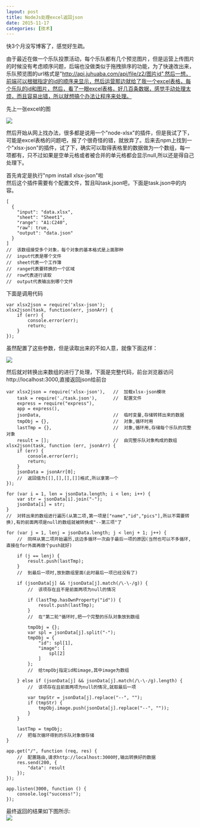 ```yaml
---
layout: post
title: NodeJs处理excel返回json
date: 2015-11-17
categories: [技术]
---
```


快3个月没写博客了，感觉好生疏。

由于最近在做一个乐队投票活动，每个乐队都有几个预览图片，但是运营上传图片的时候没有考虑顺序问题，后端也没做类似于拖拽排序的功能，为了快速改出来，乐队预览图的url格式是"http://api.juhuaba.com/api/file/z2/图片id",然后一想，前端可以根据指定的id的顺序来显示，然后运营那边就给了我一个excel表格，每个乐队的id和图片，然后，看了一眼excel表格，好几百条数据，感觉手动处理太烦，而且容易出错，所以就想搞个办法让程序来处理。

先上一张excel的图

![](http://rwson.github.io/assets/img/posts/excel-to-json.png)

然后开始从网上找办法，很多都是说用一个"node-xlsx"的插件，但是我试了下，可能是excel表格的问题吧，报了个很奇怪的错，就放弃了。后来去npm上找到一个"xlsx-json"的插件，试了下，确实可以取得表格里的数据做为一个数组，每一项都有，只不过如果是空单元格或者被合并的单元格都会显示null,所以还是得自己处理下。

首先肯定是执行"npm install xlsx-json"啦   
然后这个插件需要有个配置文件，暂且叫task.json吧，下面是task.json中的内容。

	[
	  {
	    "input": "data.xlsx",
	    "sheet": "Sheet1",
	    "range": "A1:C240",
	    "raw": true,
	    "output": "data.json"
	  }
	]
	//	该数组接受多个对象，每个对象的基本格式是上面那种
	//	input代表是哪个文件
	//	sheet代表一个工作簿
	//	range代表要转换的一个区域
	//	row代表逐行读取
	//	output代表输出到哪个文件

下面是调用代码

	var xlsx2json = require('xlsx-json');
	xlsx2json(task, function(err, jsonArr) {
	    if (err) {
	        console.error(err);
	        return;
	    }
	});

虽然配置了这些参数，但是读取出来的不如人意，就像下面这样：

![](http://rwson.github.io/assets/img/posts/excel-to-json2.png)

然后就对转换出来数组的进行了处理，下面是完整代码，前台浏览器访问http://localhost:3000,直接返回json给前台

    var xlsx2json = require('xlsx-json'),   //  加载xlsx-json模块
        task = require('./task.json'),      //  配置文件
        express = require("express"),
        app = express(),
        jsonData,                           //  临时变量,存储转转出来的数据
        tmpObj = {},                        //  对象,循环时用
        lastTmp = {},                       //  对象,循环用,存储每个乐队的完整对象
        result = [];                        //  由完整乐队对象构成的数组
    xlsx2json(task, function (err, jsonArr) {
        if (err) {
            console.error(err);
            return;
        }
        jsonData = jsonArr[0];
        //  返回值为[[],[],[],[]]格式,所以拿第一个
    });
    
    for (var i = 1, len = jsonData.length; i < len; i++) {
        var str = jsonData[i].join("-");
        jsonData[i] = str;
    }
    //  对转出来的数组进行遍历(从第二项,第一项是["name","id","pics"],所以不需要转换),有的前面两项是null的数组就被转换成"--第三项"了
    
    for (var j = 1, lenj = jsonData.length; j < lenj + 1; j++) {
        //  同样从第二项开始遍历,这边多循环一次由于最后一项的原因(当然也可以不多循环,直接在for外面再做个push就好)
    
        if (j == lenj) {
            result.push(lastTmp);
        }
        //  到最后一项时,放到数组里面(此时最后一项已经没有了)
    
        if (jsonData[j] && !jsonData[j].match(/\-\-/g)) {
            //  该项存在且不是前面两项为null的情况
    
            if (lastTmp.hasOwnProperty("id")) {
                result.push(lastTmp);
            }
            //  在"第二轮"循环时,把一个完整的乐队对象放到数组
    
            tmpObj = {};
            var spl = jsonData[j].split("-");
            tmpObj = {
                "id": spl[1],
                "image": [
                    spl[2]
                ]
            };
            //  给tmpObj指定id和image,其中image为数组
    
        } else if (jsonData[j] && jsonData[j].match(/\-\-/g).length) {
            //  该项存在且前面两项为null的情况,就取最后一项
    
            var tmpStr = jsonData[j].replace("--", "");
            if (tmpStr) {
                tmpObj.image.push(jsonData[j].replace("--", ""));
            }
        }
    
        lastTmp = tmpObj;
        //  把每次循环得到的乐队对象做存储
    }
    
    app.get("/", function (req, res) {
        //  配置路由,请求http://localhost:3000时,输出转换好的数据
        res.send(200, {
            "data": result
        });
    });
    
    app.listen(3000, function () {
        console.log("success!");
    });

最终返回的结果如下图所示:    
![](http://rwson.github.io/assets/img/posts/excel-to-json3.png)